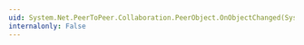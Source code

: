 ```yaml
---
uid: System.Net.PeerToPeer.Collaboration.PeerObject.OnObjectChanged(System.Net.PeerToPeer.Collaboration.ObjectChangedEventArgs)
internalonly: False
---
```


